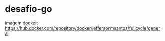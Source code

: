 # desafio-go

imagem docker: https://hub.docker.com/repository/docker/jeffersonmsantos/fullcycle/general

